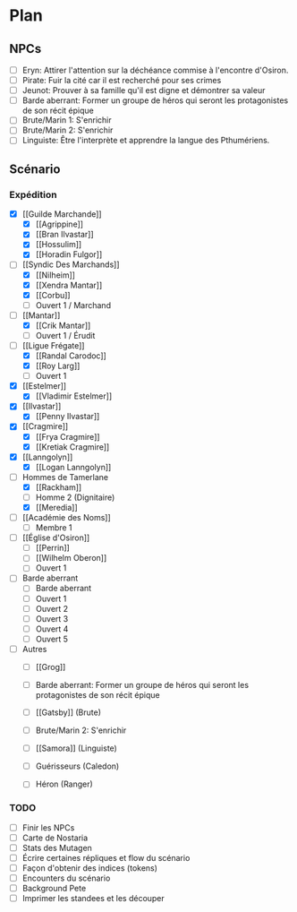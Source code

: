 # Plan

## NPCs
- [ ] Eryn: Attirer l'attention sur la déchéance commise à l'encontre d'Osiron.
- [ ] Pirate: Fuir la cité car il est recherché pour ses crimes
- [ ] Jeunot: Prouver à sa famille qu'il est digne et démontrer sa valeur
- [ ] Barde aberrant: Former un groupe de héros qui seront les protagonistes de son récit épique
- [ ] Brute/Marin 1: S'enrichir
- [ ] Brute/Marin 2: S'enrichir
- [ ] Linguiste: Être l'interprète et apprendre la langue des Pthumériens.

## Scénario
### Expédition
- [x] [[Guilde Marchande]]
	- [x] [[Agrippine]]
	- [x]  [[Bran Ilvastar]]
	- [x] [[Hossulim]]
	- [x] [[Horadin Fulgor]]
- [ ] [[Syndic Des Marchands]]
	- [x] [[Nilheim]]
	- [x] [[Xendra Mantar]]
	- [x] [[Corbu]]
	- [ ] Ouvert 1 / Marchand
- [ ] [[Mantar]]
	- [x] [[Crik Mantar]]
	- [ ] Ouvert 1 / Érudit
- [ ] [[Ligue Frégate]]
	- [x] [[Randal Carodoc]]
	- [x] [[Roy Larg]]
	- [ ] Ouvert 1
- [x] [[Estelmer]]
	- [x] [[Vladimir Estelmer]]
- [x] [[Ilvastar]]
	- [x] [[Penny Ilvastar]]
- [x] [[Cragmire]]
	- [x] [[Frya Cragmire]]
	- [x] [[Kretiak Cragmire]]
- [x] [[Lanngolyn]]
	- [x] [[Logan Lanngolyn]]
- [ ] Hommes de Tamerlane
	- [x] [[Rackham]]
	- [ ] Homme 2 (Dignitaire)
	- [x] [[Meredia]]
- [ ] [[Académie des Noms]]
	- [ ] Membre 1
- [ ] [[Église d'Osiron]]
	- [ ] [[Perrin]]
	- [ ] [[Wilhelm Oberon]]
	- [ ] Ouvert 1
- [ ] Barde aberrant
	- [ ] Barde aberrant
	- [ ] Ouvert 1
	- [ ] Ouvert 2
	- [ ] Ouvert 3
	- [ ] Ouvert 4
	- [ ] Ouvert 5
- [ ] Autres
	- [ ] [[Grog]] 
	- [ ] Barde aberrant: Former un groupe de héros qui seront les protagonistes de son récit épique
	- [ ] [[Gatsby]] (Brute)
	- [ ] Brute/Marin 2: S'enrichir
	- [ ] [[Samora]] (Linguiste)
	- [ ] Guérisseurs (Caledon)
	- [ ] Héron (Ranger)


### TODO
- [ ] Finir les NPCs
- [ ] Carte de Nostaria
- [ ] Stats des Mutagen
- [ ] Écrire certaines répliques et flow du scénario
- [ ] Façon d'obtenir des indices (tokens)
- [ ] Encounters du scénario
- [ ] Background Pete
- [ ] Imprimer les standees et les découper